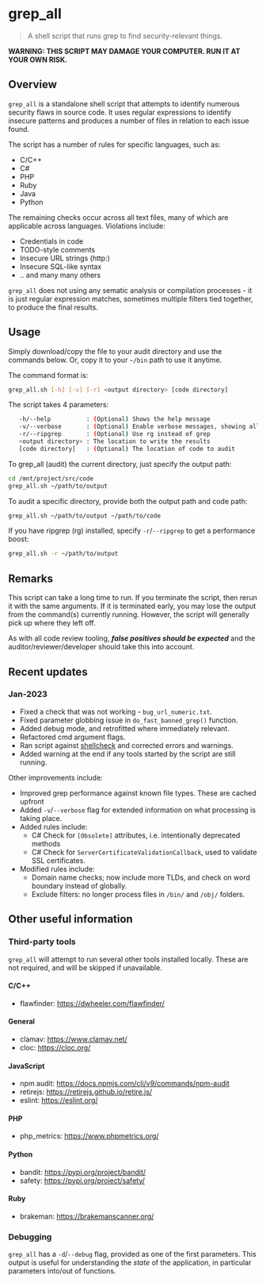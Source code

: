 # grep_all

> A shell script that runs grep to find security-relevant things.
>

**WARNING: THIS SCRIPT MAY DAMAGE YOUR COMPUTER. RUN IT AT YOUR OWN RISK.**

## Overview

`grep_all` is a standalone shell script that attempts to identify numerous security flaws in source code. It uses regular expressions to identify insecure patterns and produces a number of files in relation to each issue found. 

The script has a number of rules for specific languages, such as:

* C/C++
* C#
* PHP
* Ruby
* Java
* Python

The remaining checks occur across all text files, many of which are applicable across languages. Violations include:

* Credentials in code
* TODO-style comments
* Insecure URL strings (http:)
* Insecure SQL-like syntax
* .. and many many others 

`grep_all` does not using any sematic analysis or compilation processes - it is just regular expression matches, sometimes multiple filters tied together, to produce the final results. 

## Usage

Simply download/copy the file to your audit directory and use the commands below. Or, copy it to your `~/bin` path to use it anytime.

The command format is:
```bash
grep_all.sh [-h] [-v] [-r] <output directory> [code directory]
```

The script takes 4 parameters:

```bash
   -h/--help          : (Optional) Shows the help message
   -v/--verbose       : (Optional) Enable verbose messages, showing all operations
   -r/--ripgrep       : (Optional) Use rg instead of grep
   <output directory> : The location to write the results
   [code directory]   : (Optional) The location of code to audit
```

To grep_all (audit) the current directory, just specify the output path:

```bash
cd /mnt/project/src/code
grep_all.sh ~/path/to/output
```

To audit a specific directory, provide both the output path and code path:

```bash
grep_all.sh ~/path/to/output ~/path/to/code
```

If you have ripgrep (rg) installed, specify `-r`/`--ripgrep` to get a performance boost:

```bash
grep_all.sh -r ~/path/to/output
```

## Remarks

This script can take a long time to run. If you terminate the script, then rerun it with the same arguments. If it is terminated early, you may lose the output from the command(s) currently running. However, the script will generally pick up where they left off.

As with all code review tooling, ***false positives should be expected*** and the auditor/reviewer/developer should take this into account. 


## Recent updates

### Jan-2023

* Fixed a check that was not working - `bug_url_numeric.txt`.
* Fixed parameter globbing issue in `do_fast_banned_grep()` function.
* Added debug mode, and retrofitted where immediately relevant.
* Refactored cmd argument flags.
* Ran script against [shellcheck](https://www.shellcheck.net/) and corrected errors and warnings.
* Added warning at the end if any tools started by the script are still running.

Other improvements include:

* Improved grep performance against known file types. These are cached upfront
* Added `-v`/`--verbose` flag for extended information on what processing is taking place.
* Added rules include:
  * C# Check for `[Obsolete]` attributes, i.e. intentionally deprecated methods
  * C# Check for `ServerCertificateValidationCallback`, used to validate SSL certificates.
* Modified rules include:
  * Domain name checks; now include more TLDs, and check on word boundary instead of globally.
  * Exclude filters: no longer process files in `/bin/` and `/obj/` folders.

## Other useful information

### Third-party tools

`grep_all` will attempt to run several other tools installed locally. These are not required, and will be skipped if unavailable.

#### C/C++
* flawfinder: https://dwheeler.com/flawfinder/

#### General
* clamav: https://www.clamav.net/
* cloc: https://cloc.org/

#### JavaScript
* npm audit: https://docs.npmjs.com/cli/v9/commands/npm-audit
* retirejs: https://retirejs.github.io/retire.js/
* eslint: https://eslint.org/

#### PHP
* php_metrics: https://www.phpmetrics.org/

#### Python
* bandit: https://pypi.org/project/bandit/
* safety: https://pypi.org/project/safety/
   
#### Ruby
* brakeman: https://brakemanscanner.org/

### Debugging 

`grep_all` has a `-d`/`--debug` flag, provided as one of the first parameters. This output is useful for understanding the *state* of the application, in particular parameters into/out of functions. 
